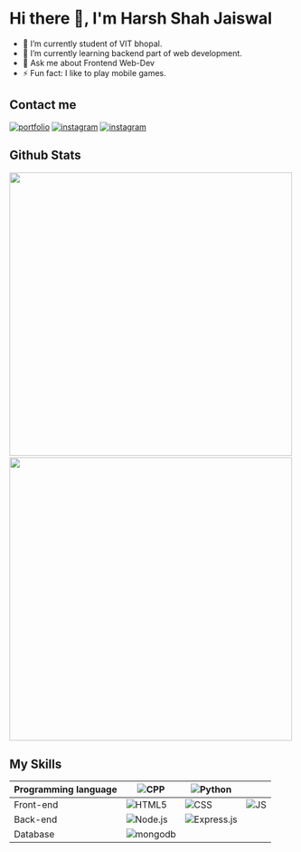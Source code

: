 <h1> Hi there 👋, I'm Harsh Shah Jaiswal</h1>

<!--
**harshjaiswal556/harshjaiswal556** is a ✨ _special_ ✨ repository because its `README.md` (this file) appears on your GitHub profile.

Here are some ideas to get you started:
-->
- 🔭 I’m currently student of VIT bhopal.
- 🌱 I’m currently learning backend part of web development.
- 💬 Ask me about Frontend Web-Dev
- ⚡ Fun fact: I like to play mobile games.

## Contact me
[![portfolio](https://img.shields.io/badge/my_portfolio-000?style=for-the-badge&logo=ko-fi&logoColor=white)](https://hsjaiswal.herokuapp.com/)
[![instagram](https://img.shields.io/badge/instagram-e75480?style=for-the-badge&logo=instagram&logoColor=white)](https://www.instagram.com/harsh_jaiswal.3110/) 
[![instagram](https://img.shields.io/badge/gmail-red?style=for-the-badge&logo=gmail&logoColor=white)](https://mail.google.com/mail/u/0/?tab=rm&ogbl#inbox?compose=GTvVlcSHwCsBHKszPZFQSBQwgsrcNtflkGnjJDdZnSjLcSGNBtXkBDWQZtQFVnXPxWdpRKllqpxWM)

## Github Stats
<img src="https://github-readme-stats.vercel.app/api?username=harshjaiswal556&show_icons=true&theme=radical" alt="" width="500px"> <img src="https://github-readme-stats.vercel.app/api/top-langs/?username=harshjaiswal556&theme=tokyonight" alt="">
<img src="https://github-readme-streak-stats.herokuapp.com/?user=harshjaiswal556&theme=dark" alt="" width="500px">
## My Skills
| Programming language |![CPP](https://img.shields.io/badge/c++-blue?style=for-the-badge)  |![Python](https://img.shields.io/badge/python-000?style=for-the-badge)|              |
| ---                  | ---                                                               |---                                                                    |---           | 
|      Front-end       |![HTML5](https://img.shields.io/badge/Html-red?style=for-the-badge)|![CSS](https://img.shields.io/badge/css-blue?style=for-the-badge)|![JS](https://img.shields.io/badge/js-yellow?style=for-the-badge)|
|      Back-end        |![Node.js](https://img.shields.io/badge/Node.js-green?style=for-the-badge)|![Express.js](https://img.shields.io/badge/express.js-white?style=for-the-badge)|
| Database |![mongodb](https://img.shields.io/badge/MongoDb-90EE90?style=for-the-badge)
